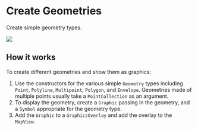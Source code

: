 # Create Geometries

Create simple geometry types.

![](CreateGeometries.png)

## How it works

To create different geometries and show them as graphics:

1.  Use the constructors for the various simple `Geometry` types
    including `Point`, `Polyline`, `Multipoint`, `Polygon`, and
    `Envelope`. Geometries made of multiple points usually take a
    `PointCollection` as an argument.
2.  To display the geometry, create a `Graphic` passing in the geometry,
    and a `Symbol` appropriate for the geometry type.
3.  Add the `Graphic` to a `GraphicsOverlay` and add the overlay to the
    `MapView`.
